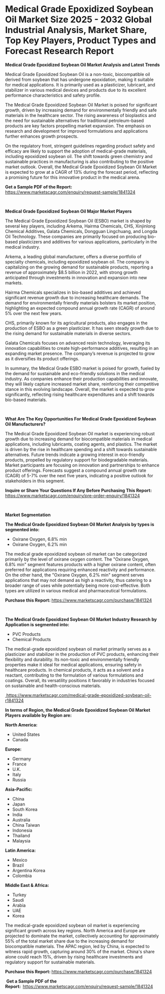 <p><h1>Medical Grade Epoxidized Soybean Oil Market Size 2025 - 2032 Global Industrial Analysis, Market Share, Top Key Players, Product Types and Forecast Research Report</h1></p><p><strong>Medical Grade Epoxidized Soybean Oil Market Analysis and Latest Trends</strong></p>
<p><p>Medical Grade Epoxidized Soybean Oil is a non-toxic, biocompatible oil derived from soybean that has undergone epoxidation, making it suitable for medical applications. It is primarily used as a plasticizer, lubricant, and stabilizer in various medical devices and products due to its excellent performance characteristics and safety profile.</p><p>The Medical Grade Epoxidized Soybean Oil Market is poised for significant growth, driven by increasing demand for environmentally friendly and safe materials in the healthcare sector. The rising awareness of bioplastics and the need for sustainable alternatives for traditional petroleum-based products are key factors propelling market expansion. The emphasis on research and development for improved formulations and applications further enhances growth prospects.</p><p>On the regulatory front, stringent guidelines regarding product safety and efficacy are likely to support the adoption of medical-grade materials, including epoxidized soybean oil. The shift towards green chemistry and sustainable practices in manufacturing is also contributing to the positive market outlook. Overall, the Medical Grade Epoxidized Soybean Oil Market is expected to grow at a CAGR of 13% during the forecast period, reflecting a promising future for this innovative product in the medical arena.</p></p>
<p><strong>Get a Sample PDF of the Report:&nbsp;</strong> <a href="https://www.marketscagr.com/enquiry/request-sample/1841324?utm_campaign=3540&utm_medium=2&utm_source=Github&utm_content=ia&utm_term=14042025&utm_id=medical-grade-epoxidized-soybean-oil">https://www.marketscagr.com/enquiry/request-sample/1841324</a></p>
<p>&nbsp;</p>
<p><strong>Medical Grade Epoxidized Soybean Oil Major Market Players</strong></p>
<p><p>The Medical Grade Epoxidized Soybean Oil (ESBO) market is shaped by several key players, including Arkema, Hairma Chemicals, CHS, Xinjinlong Chemical Additives, Galata Chemicals, Dongguan Lingchuang, and Longda Oil Technology. These companies are primarily focused on producing bio-based plasticizers and additives for various applications, particularly in the medical industry.</p><p>Arkema, a leading global manufacturer, offers a diverse portfolio of specialty chemicals, including epoxidized soybean oil. The company is capitalizing on the growing demand for sustainable products, reporting a revenue of approximately $8.5 billion in 2022, with strong growth anticipated through investments in innovation and expansion into new markets.</p><p>Hairma Chemicals specializes in bio-based additives and achieved significant revenue growth due to increasing healthcare demands. The demand for environmentally friendly materials bolsters its market position, highlighting an expected compound annual growth rate (CAGR) of around 5% over the next few years.</p><p>CHS, primarily known for its agricultural products, also engages in the production of ESBO as a green plasticizer. It has seen steady growth due to the rising demand for sustainable materials in diverse sectors.</p><p>Galata Chemicals focuses on advanced resin technology, leveraging its innovation capabilities to create high-performance additives, resulting in an expanding market presence. The company’s revenue is projected to grow as it diversifies its product offerings.</p><p>In summary, the Medical Grade ESBO market is poised for growth, fueled by the demand for sustainable and eco-friendly solutions in the medical industry. As companies enhance their production capabilities and innovate, they will likely capture increased market share, reinforcing their competitive stance in this evolving landscape. Overall, the market is expected to grow significantly, reflecting rising healthcare expenditures and a shift towards bio-based materials.</p></p>
<p>&nbsp;</p>
<p><strong>What Are The Key Opportunities For Medical Grade Epoxidized Soybean Oil Manufacturers?</strong></p>
<p><p>The Medical Grade Epoxidized Soybean Oil market is experiencing robust growth due to increasing demand for biocompatible materials in medical applications, including lubricants, coating agents, and plastics. The market is driven by the rise in healthcare spending and a shift towards sustainable alternatives. Future trends indicate a growing interest in eco-friendly products, propelled by regulatory support for biodegradable materials. Market participants are focusing on innovation and partnerships to enhance product offerings. Forecasts suggest a compound annual growth rate (CAGR) of 5-7% over the next five years, indicating a positive outlook for stakeholders in this segment.</p></p>
<p><strong>Inquire or Share Your Questions If Any Before Purchasing This Report:</strong> <a href="https://www.marketscagr.com/enquiry/pre-order-enquiry/1841324?utm_campaign=3540&utm_medium=2&utm_source=Github&utm_content=ia&utm_term=14042025&utm_id=medical-grade-epoxidized-soybean-oil">https://www.marketscagr.com/enquiry/pre-order-enquiry/1841324</a></p>
<p>&nbsp;</p>
<p><strong>Market Segmentation</strong></p>
<p><strong>The Medical Grade Epoxidized Soybean Oil Market Analysis by types is segmented into:</strong></p>
<p><ul><li>Oxirane Oxygen, 6.8% min</li><li>Oxirane Oxygen, 6.2% min</li></ul></p>
<p><p>The medical grade epoxidized soybean oil market can be categorized primarily by the level of oxirane oxygen content. The "Oxirane Oxygen, 6.8% min" segment features products with a higher oxirane content, often preferred for applications requiring enhanced reactivity and performance. On the other hand, the "Oxirane Oxygen, 6.2% min" segment serves applications that may not demand as high a reactivity, thus catering to a broader range of uses while potentially being more cost-effective. Both types are utilized in various medical and pharmaceutical formulations.</p></p>
<p><strong>Purchase this Report:&nbsp;</strong><a href="https://www.marketscagr.com/purchase/1841324?utm_campaign=3540&utm_medium=2&utm_source=Github&utm_content=ia&utm_term=14042025&utm_id=medical-grade-epoxidized-soybean-oil">https://www.marketscagr.com/purchase/1841324</a></p>
<p>&nbsp;</p>
<p><strong>The Medical Grade Epoxidized Soybean Oil Market Industry Research by Application is segmented into:</strong></p>
<p><ul><li>PVC Products</li><li>Chemical Products</li></ul></p>
<p><p>The medical-grade epoxidized soybean oil market primarily serves as a plasticizer and stabilizer in the production of PVC products, enhancing their flexibility and durability. Its non-toxic and environmentally friendly properties make it ideal for medical applications, ensuring safety in healthcare products. In chemical products, it acts as a solvent and a reactant, contributing to the formulation of various formulations and coatings. Overall, its versatility positions it favorably in industries focused on sustainable and health-conscious materials.</p></p>
<p><a href="https://www.marketscagr.com/medical-grade-epoxidized-soybean-oil-r1841324?utm_campaign=3540&utm_medium=2&utm_source=Github&utm_content=ia&utm_term=14042025&utm_id=medical-grade-epoxidized-soybean-oil">&nbsp;https://www.marketscagr.com/medical-grade-epoxidized-soybean-oil-r1841324</a></p>
<p><strong>In terms of Region, the Medical Grade Epoxidized Soybean Oil Market Players available by Region are:</strong></p>
<p>
    <p> <strong> North America: </strong>
        <ul>
            <li>United States</li>
            <li>Canada</li>
        </ul>
        </p> 
    <p> <strong> Europe: </strong>
        <ul>
            <li>Germany</li>
            <li>France</li>
            <li>U.K.</li>
            <li>Italy</li>
            <li>Russia</li>
        </ul>
        </p> 
    <p> <strong> Asia-Pacific: </strong>
        <ul>
            <li>China</li>
            <li>Japan</li>
            <li>South Korea</li>
            <li>India</li>
            <li>Australia</li>
            <li>China Taiwan</li>
            <li>Indonesia</li>
            <li>Thailand</li>
            <li>Malaysia</li>
        </ul>
        </p> 
    <p> <strong> Latin America: </strong>
        <ul>
            <li>Mexico</li>
            <li>Brazil</li>
            <li>Argentina Korea</li>
            <li>Colombia</li>
        </ul>
        </p> 
    <p> <strong> Middle East & Africa: </strong>
        <ul>
            <li>Turkey</li>
            <li>Saudi</li>
            <li>Arabia</li>
            <li>UAE</li>
            <li>Korea</li>
        </ul>
    </p>
    </p>
<p><p>The medical-grade epoxidized soybean oil market is experiencing significant growth across key regions. North America and Europe are projected to dominate the market, collectively accounting for approximately 55% of the total market share due to the increasing demand for biocompatible materials. The APAC region, led by China, is expected to witness rapid growth, capturing around 30% of the market. China's share alone could reach 15%, driven by rising healthcare investments and regulatory support for sustainable materials.</p></p>
<p><strong>Purchase this Report: </strong><a href="https://www.marketscagr.com/purchase/1841324?utm_campaign=3540&utm_medium=2&utm_source=Github&utm_content=ia&utm_term=14042025&utm_id=medical-grade-epoxidized-soybean-oil">https://www.marketscagr.com/purchase/1841324</a></p>
<p>&nbsp;<strong>Get a Sample PDF of the Report:&nbsp;&nbsp;</strong><a href="https://www.marketscagr.com/enquiry/request-sample/1841324?utm_campaign=3540&utm_medium=2&utm_source=Github&utm_content=ia&utm_term=14042025&utm_id=medical-grade-epoxidized-soybean-oil">https://www.marketscagr.com/enquiry/request-sample/1841324</a></p>
<p><strong></strong></p>
<p><p></p><p></p><p></p></p>